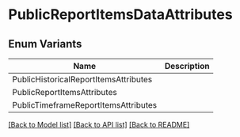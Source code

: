 # PublicReportItemsDataAttributes

## Enum Variants

| Name | Description |
|---- | -----|
| PublicHistoricalReportItemsAttributes |  |
| PublicReportItemsAttributes |  |
| PublicTimeframeReportItemsAttributes |  |

[[Back to Model list]](../README.md#documentation-for-models) [[Back to API list]](../README.md#documentation-for-api-endpoints) [[Back to README]](../README.md)


